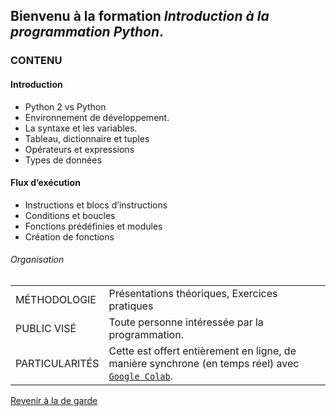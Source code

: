 

## Bienvenu à la formation _Introduction à la programmation Python_. 

### CONTENU

#### Introduction

*   Python 2 vs Python 
*   Environnement de développement.
*   La syntaxe et les variables.
*   Tableau, dictionnaire et tuples
*   Opérateurs et expressions
*   Types de données


#### Flux d’exécution
* Instructions et blocs d’instructions
* Conditions et boucles
* Fonctions prédéfinies et modules
* Création de fonctions


###### Organisation

|        |         | 
|:-------------|:------------------|
| MÉTHODOLOGIE           | Présentations théoriques, Exercices pratiques |   
| PUBLIC VISÉ | Toute personne intéressée par la programmation.   | 
| PARTICULARITÉS          | Cette est offert entièrement en ligne, de manière synchrone (en temps réel) avec [`Google Colab`](https://research.google.com/colaboratory/).       | 



















[Revenir à la de garde](./)

